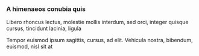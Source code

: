 ### A himenaeos conubia quis

Libero rhoncus lectus, molestie mollis interdum, sed orci, integer quisque cursus, tincidunt lacinia, ligula

Tempor euismod ipsum sagittis, cursus, ad elit. Vehicula nostra, bibendum, euismod, nisl sit at


